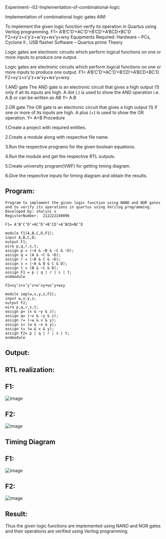 Experiment--02-Implementation-of-combinational-logic

Implementation of combinational logic gates
AIM:

To implement the given logic function verify its operation in Quartus using Verilog programming. F1= A’B’C’D’+AC’D’+B’CD’+A’BCD+BC’D F2=xy’z+x’y’z+w’xy+wx’y+wxy
Equipments Required:
Hardware – PCs, Cyclone II , USB flasher
Software – Quartus prime
Theory

Logic gates are electronic circuits which perform logical functions on one or more inputs to produce one output.

Logic gates are electronic circuits which perform logical functions on one or more inputs to produce one output. F1= A’B’C’D’+AC’D’+B’CD’+A’BCD+BC’D F2=xy’z+x’y’z+w’xy+wx’y+wxy

1.AND gate The AND gate is an electronic circuit that gives a high output (1) only if all its inputs are high. A dot (.) is used to show the AND operation i.e. A.B or can be written as AB Y= A.B

2.OR gate The OR gate is an electronic circuit that gives a high output (1) if one or more of its inputs are high. A plus (+) is used to show the OR operation. Y= A+B
Procedure

1.Create a project with required entities.

2.Create a module along with respective file name.

3.Run the respective programs for the given boolean equations.

4.Run the module and get the respective RTL outputs.

5.Create university program(VWF) for getting timing diagram.

6.Give the respective inputs for timing diagram and obtain the results.

## Program:
```
Program to implement the given logic function using NAND and NOR gates and to verify its operations in quartus using Verilog programming.
Developed by: shalini v
RegisterNumber:  212222240096

F1= A’B’C’D’+AC’D’+B’CD’+A’BCD+BC’D

module f1(A,B,C,D,F1);
input A,B,C,D;
output F1;
wire p,q,r,s,t;
assign p = (~A & ~B & ~C & ~D);
assign q = (A & ~C & ~D);
assign r = (~B & C & ~D);
assign s = (~A & B & C & D);
assign t = (B & ~C & D);
assign F1 = p | q | r | s | t;
endmodule

F2=xy’z+x’y’z+w’xy+wx’y+wxy

module imp(w,x,y,z,F2);
input w,x,y,z;
output F2;
wire p,q,r,s,t;
assign p= (x & ~y & z);
assign q= (~x & ~y & z);
assign r= (~w & x & y);
assign s= (w & ~x & y);
assign t= (w & x & y);
assign F2= p | q | r | s | t;
endmodule
```

## Output:

## RTL realization:
## F1:
![image](https://github.com/shalini-venkatesan/Experiment--04-Implementation-of-combinational-logic-using-universal-gates/assets/118720291/f09eab89-7c40-405d-aa0b-7e7e0219a3d0)
## F2:
![image](https://github.com/shalini-venkatesan/Experiment--04-Implementation-of-combinational-logic-using-universal-gates/assets/118720291/74634cbc-8a12-46ab-8df7-a85ff20f0ef2)

## Timing Diagram
## F1:
![image](https://github.com/shalini-venkatesan/Experiment--04-Implementation-of-combinational-logic-using-universal-gates/assets/118720291/8530e093-870b-4999-b491-69158379b470)
## F2:
![image](https://github.com/shalini-venkatesan/Experiment--04-Implementation-of-combinational-logic-using-universal-gates/assets/118720291/f3fe66f7-f639-4628-9712-494f8c080226)
## Result:
Thus the given logic functions are implemented using NAND and NOR gates and their operations are verified using Verilog programming.
